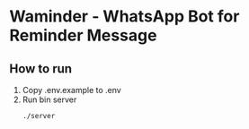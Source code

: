 # Waminder - WhatsApp Bot for Reminder Message

## How to run
1. Copy .env.example to .env
2. Run bin server
    ```bash
    ./server
    ```